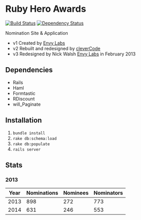 # Ruby Hero Awards
[![Build Status][ci-image]][ci]
[![Dependency Status][gemnasium-image]][gemnasium]

Nomination Site & Application

- v1 Created by [Envy Labs](http://envylabs.com)
- v2 Rebuilt and redesigned by [cleverCode](http://clevercode.net)
- v3 Redesigned by Nick Walsh [Envy Labs](http://envylabs.com) in February 2013


## Dependencies
- Rails
- Haml
- Formtastic
- RDiscount
- will_Paginate 


## Installation

1. `bundle install`
2. `rake db:schema:load`
3. `rake db:populate`
4. `rails server`

## Stats
### 2013
| Year | Nominations | Nominees | Nominators | 
| --- | --- | --- | --- | 
| 2013 | 898 | 272 | 773 |
| 2014 | 631 | 246 | 553 |

[ci]: https://magnum.travis-ci.com/envylabs/RubyHeroAwards
[ci-image]: https://magnum.travis-ci.com/envylabs/RubyHeroAwards.svg?token=bYo3ib4PCJrDSsNRgsEK
[gemnasium]: https://gemnasium.com/envylabs/RubyHeroAwards
[gemnasium-image]: https://gemnasium.com/09ec05045d5a29d690fe97b267c8b4d8.svg

